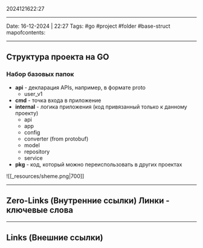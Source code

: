2024121622:27
___
Date: 16-12-2024 | 22:27
Tags: #go #project #folder #base-struct
mapofcontents:
___
## Структура проекта на GO

### Набор базовых папок

- **api** - декларация APIs, например, в формате proto
	- user_v1
- **cmd** - точка входа в приложение
- **internal** - логика приложения (код привязанный только к данному проекту)
	- api
	- app
	- config
	- converter (from protobuf)
	- model
	- repository
	- service
- **pkg** - код, который можно переиспользовать в других проектах

![[_resources/sheme.png|700]]



-----
**Zero-Links**  (Внутренние ссылки) Линки - ключевые слова
-

------
**Links** (Внешние ссылки)
-

